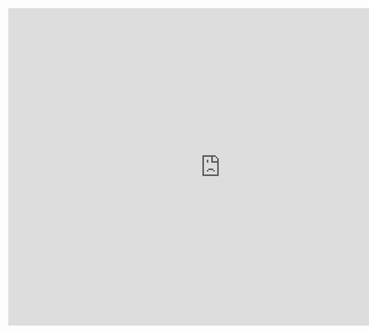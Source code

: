 <iframe src="https://data.oecd.org/chart/69rM" width="860" height="645" style="border: 0" mozallowfullscreen="true" webkitallowfullscreen="true" allowfullscreen="true"><a href="https://data.oecd.org/chart/69rM" target="_blank">OECD Chart: General government debt, Total, % of GDP, Annual, 2018</a></iframe>

<div class="flourish-embed flourish-chart" data-src="visualisation/4251406"><script src="https://public.flourish.studio/resources/embed.js"></script></div>

<div class="flourish-embed flourish-chart" data-src="visualisation/4275790"><script src="https://public.flourish.studio/resources/embed.js"></script></div>
